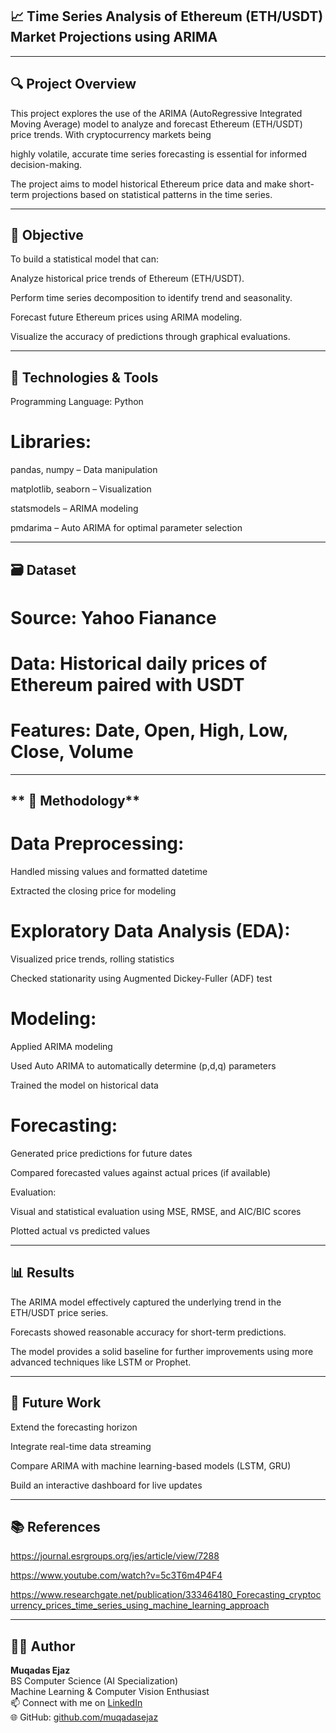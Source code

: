 ## 📈 Time Series Analysis of Ethereum (ETH/USDT) Market Projections using ARIMA

-----------------------------------------------------------------------------------------------------------------------------------------------------------

## 🔍 Project Overview

This project explores the use of the ARIMA (AutoRegressive Integrated Moving Average) model to analyze and forecast Ethereum (ETH/USDT) price trends. With cryptocurrency markets being 

highly volatile, accurate time series forecasting is essential for informed decision-making.

The project aims to model historical Ethereum price data and make short-term projections based on statistical patterns in the time series.


------------------------------------------------------------------------------------------------------------------------------------------------------------------------

## 🧠 Objective

To build a statistical model that can:

Analyze historical price trends of Ethereum (ETH/USDT).

Perform time series decomposition to identify trend and seasonality.

Forecast future Ethereum prices using ARIMA modeling.

Visualize the accuracy of predictions through graphical evaluations.

---------------------------------------------------------------------------------------------------------------------------------------------------------------------------

## 📌 Technologies & Tools

Programming Language: Python

# Libraries: 

pandas, numpy – Data manipulation

matplotlib, seaborn – Visualization

statsmodels – ARIMA modeling

pmdarima – Auto ARIMA for optimal parameter selection


-------------------------------------------------------------------------------------------------------------------------------------------------------------------------------

## 🗃️ Dataset

# Source: Yahoo Fianance

# Data: Historical daily prices of Ethereum paired with USDT

# Features: Date, Open, High, Low, Close, Volume

-------------------------------------------------------------------------------------------------------------------------------------------------------------------------------

## ** 🔧 Methodology**

# Data Preprocessing:

Handled missing values and formatted datetime

Extracted the closing price for modeling

# Exploratory Data Analysis (EDA):

Visualized price trends, rolling statistics

Checked stationarity using Augmented Dickey-Fuller (ADF) test

# Modeling:

Applied ARIMA modeling

Used Auto ARIMA to automatically determine (p,d,q) parameters

Trained the model on historical data

# Forecasting:

Generated price predictions for future dates

Compared forecasted values against actual prices (if available)

Evaluation:

Visual and statistical evaluation using MSE, RMSE, and AIC/BIC scores

Plotted actual vs predicted values

----------------------------------------------------------------------------------------------------------------------------------------------------------------------------------

## 📊 Results

The ARIMA model effectively captured the underlying trend in the ETH/USDT price series.

Forecasts showed reasonable accuracy for short-term predictions.

The model provides a solid baseline for further improvements using more advanced techniques like LSTM or Prophet.

---------------------------------------------------------------------------------------------------------------------------------------------------------------------------------

## 🏁 Future Work

Extend the forecasting horizon

Integrate real-time data streaming

Compare ARIMA with machine learning-based models (LSTM, GRU)

Build an interactive dashboard for live updates

------------------------------------------------------------------------------------------------------------------------------------------------------------------------------

## 📚 References

https://journal.esrgroups.org/jes/article/view/7288

https://www.youtube.com/watch?v=5c3T6m4P4F4

https://www.researchgate.net/publication/333464180_Forecasting_cryptocurrency_prices_time_series_using_machine_learning_approach

--------------------------------------------------------------------------------------------------------------------------------------------------------

## 👩‍💻 Author

**Muqadas Ejaz**  
BS Computer Science (AI Specialization)  
Machine Learning & Computer Vision Enthusiast  
📫 Connect with me on [LinkedIn](https://www.linkedin.com/in/muqadasejaz/)  
🌐 GitHub: [github.com/muqadasejaz](https://github.com/muqadasejaz)
